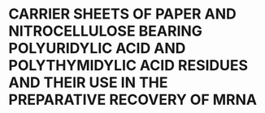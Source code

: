 # CARRIER SHEETS OF PAPER AND NITROCELLULOSE BEARING POLYURIDYLIC ACID AND POLYTHYMIDYLIC ACID RESIDUES AND THEIR USE IN THE PREPARATIVE RECOVERY OF MRNA
